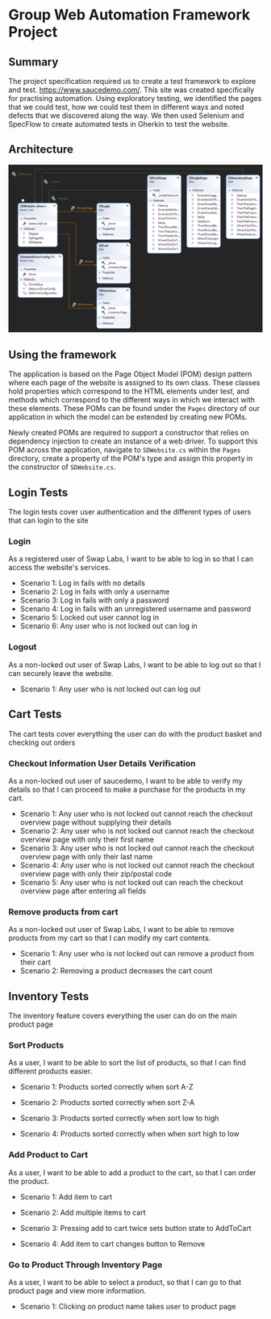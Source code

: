 # Group Web Automation Framework Project

## Summary

The project specification required us to create a test framework to explore and test. https://www.saucedemo.com/. This site was created specifically for practising automation. Using exploratory testing, we identified the pages that we could test, how we could test them in different ways and noted defects that we discovered along the way. We then used Selenium and SpecFlow to create automated tests in Gherkin to test the website.

## Architecture

![](https://github.com/Otomkins/GroupWebAutomationFrameworkProject/blob/main/ClassDiagram.PNG)

## Using the framework

The application is based on the Page Object Model (POM) design pattern where each page of the website is assigned to its own class. These classes hold properties which correspond to the HTML elements under test, and methods which correspond to the different ways in which we interact with these elements. These POMs can be found under the `Pages` directory of our application in which the model can be extended by creating new POMs.

Newly created POMs are required to support a constructor that relies on dependency injection to create an instance of a web driver. To support this POM across the application, navigate to `SDWebsite.cs` within the `Pages` directory, create a property of the POM's type and assign this property in the constructor of `SDWebsite.cs`.

## Login Tests

The login tests cover user authentication and the different types of users that can login to the site

### Login

As a registered user of Swap Labs, I want to be able to log in so that I can access the website's services.

- Scenario 1: Log in fails with no details
- Scenario 2: Log in fails with only a username
- Scenario 3: Log in fails with only a password
- Scenario 4: Log in fails with an unregistered username and password
- Scenario 5: Locked out user cannot log in
- Scenario 6: Any user who is not locked out can log in

### Logout

As a non-locked out user of Swap Labs, I want to be able to log out so that I can securely leave the website.

- Scenario 1: Any user who is not locked out can log out

## Cart Tests

The cart tests cover everything the user can do with the product basket and checking out orders

### Checkout Information User Details Verification

As a non-locked out user of saucedemo, I want to be able to verify my details so that I can proceed to make a purchase for the products in my cart.

- Scenario 1: Any user who is not locked out cannot reach the checkout overview page without supplying their details
- Scenario 2: Any user who is not locked out cannot reach the checkout overview page with only their first name
- Scenario 3: Any user who is not locked out cannot reach the checkout overview page with only their last name
- Scenario 4: Any user who is not locked out cannot reach the checkout overview page with only their zip/postal code
- Scenario 5: Any user who is not locked out can reach the checkout overview page after entering all fields

### Remove products from cart
As a non-locked out user of Swap Labs, I want to be able to remove products from my cart so that I can modify my cart contents.

- Scenario 1:  Any user who is not locked out can remove a product from their cart
- Scenario 2: Removing a product decreases the cart count

## Inventory Tests

The inventory feature covers everything the user can do on the main product page

### Sort Products

As a user, I want to be able to sort the list of products, so that I can find different products easier.

- Scenario 1: Products sorted correctly when sort A-Z 

- Scenario 2: Products sorted correctly when sort Z-A

- Scenario 3: Products sorted correctly when sort low to high

- Scenario 4: Products sorted correctly when when sort high to low

### Add Product to Cart

As a user, I want to be able to add a product to the cart, so that I can order the product.

- Scenario 1: Add item to cart

- Scenario 2: Add multiple items to cart

- Scenario 3: Pressing add to cart twice sets button state to AddToCart

- Scenario 4: Add item to cart changes button to Remove

### Go to Product Through Inventory Page

As a user, I want to be able to select a product, so that I can go to that product page and view more information.

- Scenario 1: Clicking on product name takes user to product page
